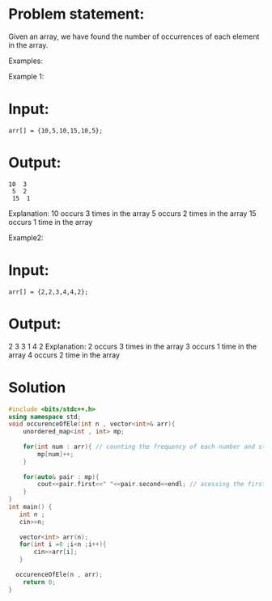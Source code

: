 # Problem statement:
 Given an array, we have found the number of occurrences of each element in the array.

Examples:

Example 1:
# Input: 
```arr[] = {10,5,10,15,10,5};```
# Output:
    10  3
	 5  2
     15  1
Explanation: 10 occurs 3 times in the array
	      5 occurs 2 times in the array
              15 occurs 1 time in the array

Example2: 
# Input:
 ```arr[] = {2,2,3,4,4,2};```
# Output: 
   2  3
   3  1 
   4  2
Explanation: 2 occurs 3 times in the array
	     3 occurs 1 time in the array
             4 occurs 2 time in the array

# Solution 
``` C++
#include <bits/stdc++.h>
using namespace std;
void occurenceOfEle(int n , vector<int>& arr){
    unordered_map<int , int> mp;
    
    for(int num : arr){ // counting the frequency of each number and storing it into a map
        mp[num]++;
    }
    
    for(auto& pair : mp){
        cout<<pair.first<<" "<<pair.second<<endl; // acessing the first and second element of map
    }
}
int main() {
   int n ;
   cin>>n;
   
   vector<int> arr(n);
   for(int i =0 ;i<n ;i++){
       cin>>arr[i];
   }
  
  occurenceOfEle(n , arr);
    return 0;
}
```